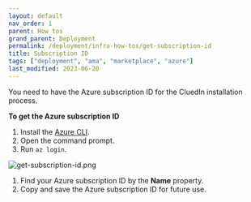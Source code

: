 ```yaml
---
layout: default
nav_order: 1
parent: How tos
grand_parent: Deployment
permalink: /deployment/infra-how-tos/get-subscription-id
title: Subscription ID
tags: ["deployment", "ama", "marketplace", "azure"]
last_modified: 2023-06-20
---
```


You need to have the Azure subscription ID for the CluedIn installation process.

**To get the Azure subscription ID**

1. Install the [Azure CLI](https://learn.microsoft.com/en-us/cli/azure/install-azure-cli).
1. Open the command prompt.
1. Run `az login`.

![get-subscription-id.png](../../assets/images/ama/howtos/get-subscription-id.png)

1. Find your Azure subscription ID by the **Name** property.
1. Copy and save the Azure subscription ID for future use.
